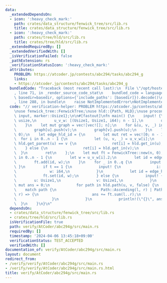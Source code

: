 ```yaml
---
data:
  _extendedDependsOn:
  - icon: ':heavy_check_mark:'
    path: crates/data_structure/fenwick_tree/src/lib.rs
    title: crates/data_structure/fenwick_tree/src/lib.rs
  - icon: ':heavy_check_mark:'
    path: crates/tree/hld/src/lib.rs
    title: crates/tree/hld/src/lib.rs
  _extendedRequiredBy: []
  _extendedVerifiedWith: []
  _isVerificationFailed: false
  _pathExtension: rs
  _verificationStatusIcon: ':heavy_check_mark:'
  attributes:
    PROBLEM: https://atcoder.jp/contests/abc294/tasks/abc294_g
    links:
    - https://atcoder.jp/contests/abc294/tasks/abc294_g
  bundledCode: "Traceback (most recent call last):\n  File \"/opt/hostedtoolcache/Python/3.10.14/x64/lib/python3.10/site-packages/onlinejudge_verify/documentation/build.py\"\
    , line 71, in _render_source_code_stat\n    bundled_code = language.bundle(stat.path,\
    \ basedir=basedir, options={'include_paths': [basedir]}).decode()\n  File \"/opt/hostedtoolcache/Python/3.10.14/x64/lib/python3.10/site-packages/onlinejudge_verify/languages/rust.py\"\
    , line 288, in bundle\n    raise NotImplementedError\nNotImplementedError\n"
  code: "// verification-helper: PROBLEM https://atcoder.jp/contests/abc294/tasks/abc294_g\n\
    \nuse fenwick_tree::FenwickTree;\nuse hld::{Path, HLD};\nuse proconio::{fastout,\
    \ input, marker::Usize1};\n\n#[fastout]\nfn main() {\n    input! {\n        n:\
    \ usize,\n        u_v_w: [(Usize1, Usize1, i64); n - 1],\n        q: usize,\n\
    \    }\n    let mut graph = vec![vec![]; n];\n    for &(u, v, _) in &u_v_w {\n\
    \        graph[u].push(v);\n        graph[v].push(u);\n    }\n    let hld = HLD::new(graph,\
    \ 0);\n    let edge_hld_id = {\n        let mut ret = vec![0; n - 1];\n      \
    \  for i in 0..n - 1 {\n            let (u, v, _) = u_v_w[i];\n            if\
    \ hld.get_parent(u) == v {\n                ret[i] = hld.get_in(u);\n        \
    \    } else {\n                ret[i] = hld.get_in(v);\n            }\n      \
    \  }\n        ret\n    };\n    let mut ft = FenwickTree::new(n, 0);\n    for i\
    \ in 0..n - 1 {\n        let w = u_v_w[i].2;\n        let id = edge_hld_id[i];\n\
    \        ft.add(id, w);\n    }\n    for _ in 0..q {\n        input! { t: usize\
    \ }\n        if t == 1 {\n            input! {\n                i: Usize1,\n \
    \               w: i64,\n            }\n            let id = edge_hld_id[i];\n\
    \            ft.set(id, w);\n        } else {\n            input! {\n        \
    \        u: Usize1,\n                v: Usize1,\n            }\n            let\
    \ mut ans = 0;\n            for path in hld.path(u, v, false) {\n            \
    \    match path {\n                    Path::Ascending(l, r) | Path::Descending(l,\
    \ r) => {\n                        ans += ft.sum(l..r);\n                    }\n\
    \                }\n            }\n            println!(\"{}\", ans);\n      \
    \  }\n    }\n}\n"
  dependsOn:
  - crates/data_structure/fenwick_tree/src/lib.rs
  - crates/tree/hld/src/lib.rs
  isVerificationFile: true
  path: verify/AtCoder/abc294g/src/main.rs
  requiredBy: []
  timestamp: '2024-04-06 13:45:18+09:00'
  verificationStatus: TEST_ACCEPTED
  verifiedWith: []
documentation_of: verify/AtCoder/abc294g/src/main.rs
layout: document
redirect_from:
- /verify/verify/AtCoder/abc294g/src/main.rs
- /verify/verify/AtCoder/abc294g/src/main.rs.html
title: verify/AtCoder/abc294g/src/main.rs
---
```

